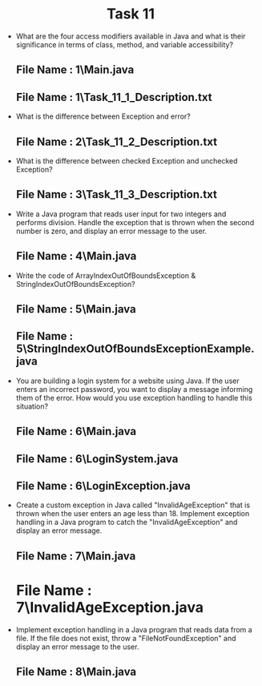 <h1 align="center">
  Task 11
</h1> 

* What are the four access modifiers available in Java and what is their significance in terms of class, method, and variable accessibility?
  ## File Name : 1\Main.java
  ## File Name : 1\Task_11_1_Description.txt
  
 
* What is the difference between Exception and error? 
  ## File Name : 2\Task_11_2_Description.txt
  
* What is the difference between checked Exception and unchecked Exception? 
  ## File Name : 3\Task_11_3_Description.txt
  
* Write a Java program that reads user input for two integers and performs division. Handle the exception that is thrown when the second number is zero, and display an error message to the user.
  ## File Name : 4\Main.java
   
* Write the code of ArrayIndexOutOfBoundsException & StringIndexOutOfBoundsException?
  ## File Name : 5\Main.java
  ## File Name : 5\StringIndexOutOfBoundsExceptionExample.java
   
* You are building a login system for a website using Java. If the user enters an incorrect password, you want to display a message informing them of the error. How would you use exception handling to handle this situation?
  ## File Name : 6\Main.java
  ## File Name : 6\LoginSystem.java
  ## File Name : 6\LoginException.java
   
* Create a custom exception in Java called "InvalidAgeException" that is thrown when the user enters an age less than 18. Implement exception handling in a Java program to catch the "InvalidAgeException" and display an error message.
  ## File Name : 7\Main.java
  # File Name : 7\InvalidAgeException.java
   
* Implement exception handling in a Java program that reads data from a file. If the file does not exist, throw a "FileNotFoundException" and display an error message to the user.
  ## File Name : 8\Main.java
  
  
  
  
  
  
  
